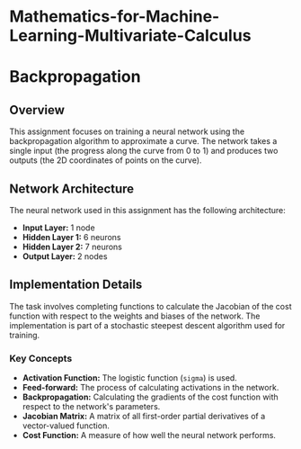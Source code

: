 # Mathematics-for-Machine-Learning-Multivariate-Calculus
# Backpropagation

## Overview

This assignment focuses on training a neural network using the backpropagation algorithm to approximate a curve. The network takes a single input (the progress along the curve from 0 to 1) and produces two outputs (the 2D coordinates of points on the curve).

## Network Architecture

The neural network used in this assignment has the following architecture:

-   **Input Layer:** 1 node
-   **Hidden Layer 1:** 6 neurons
-   **Hidden Layer 2:** 7 neurons
-   **Output Layer:** 2 nodes

## Implementation Details

The task involves completing functions to calculate the Jacobian of the cost function with respect to the weights and biases of the network. The implementation is part of a stochastic steepest descent algorithm used for training.

### Key Concepts

-   **Activation Function:** The logistic function (`sigma`) is used.
-   **Feed-forward:** The process of calculating activations in the network.
-   **Backpropagation:** Calculating the gradients of the cost function with respect to the network's parameters.
-   **Jacobian Matrix:** A matrix of all first-order partial derivatives of a vector-valued function.
-   **Cost Function:** A measure of how well the neural network performs.

